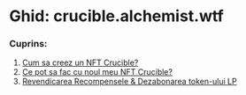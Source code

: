 # Ghid: crucible.alchemist.wtf

### Cuprins:

1. [Cum sa creez un NFT Crucible?](how-do-i-mint-a-crucible.md)
2. [Ce pot sa fac cu noul meu NFT Crucible?](what-can-i-do-with-my-new-crucible.md)
3. [Revendicarea Recompensele & Dezabonarea token-ului LP](claiming-rewards-and-unsubscribing-your-lp.md)

